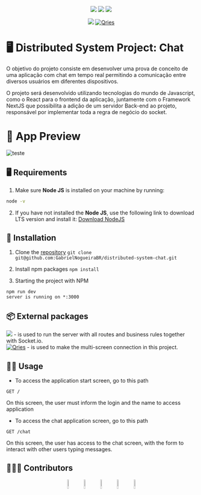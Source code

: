 <p align="center">
 <img src="https://img.shields.io/badge/react-%2320232a.svg?style=for-the-badge&logo=react&logoColor=%2361DAFB">
 <img src="https://img.shields.io/badge/chakra-%234ED1C5.svg?style=for-the-badge&logo=chakraui&logoColor=white">
 <img src="https://img.shields.io/badge/typescript-%23007ACC.svg?style=for-the-badge&logo=typescript&logoColor=white">
</p>
<p align="center">
 <img src="https://img.shields.io/badge/Next-black?style=for-the-badge&logo=next.js&logoColor=white">
 <a href="https://github.com/socketio/socket.io"><img alt="Qries" src="https://img.shields.io/badge/Socket.io-010101?&style=for-the-badge&logo=Socket.io&logoColor=white"></a>
</p>

# 🖥️ Distributed System Project: Chat
O objetivo do projeto consiste em desenvolver uma prova de conceito de uma aplicação com chat em tempo real permitindo a comunicação entre diversos usuários em diferentes dispositivos.

O projeto será desenvolvido utilizando tecnologias do mundo de Javascript, como o React para o frontend da aplicação, juntamente com o Framework NextJS que possibilita a adição de um servidor Back-end ao projeto, responsável por implementar toda a regra de negócio do socket.

# 👀 App Preview 
![teste](https://user-images.githubusercontent.com/30303558/202433976-cc3ebe5c-789f-498b-a312-dd19a51681e2.gif)


## 🖥️ Requirements
1. Make sure **Node JS** is installed on your machine by running:
```bash
node -v
```

2. If you have not installed the **Node JS**, use the following link to download LTS version and install it: [Download NodeJS](https://nodejs.org/en/)

## 📝 Installation

1. Clone the [repository](https://github.com/GabrielNogueiraBR/distributed-system-chat)
`git clone git@github.com:GabrielNogueiraBR/distributed-system-chat.git`

2. Install npm packages
`npm install`


3. Starting the project with NPM
```
npm run dev
server is running on *:3000
```


## 📦 External packages

<a href="https://nextjs.org/"><img src="https://img.shields.io/badge/Next-black?style=for-the-badge&logo=next.js&logoColor=white"></a> - is used to run the server with all routes and business rules together with Socket.io.
</br>
<a href="https://github.com/socketio/socket.io"><img alt="Qries" src="https://img.shields.io/badge/Socket.io-010101?&style=for-the-badge&logo=Socket.io&logoColor=white"></a> - is used to make the multi-screen connection in this project.
</br>

## 👨‍💻 Usage

- To access the application start screen, go to this path
```
GET /
```
On this screen, the user must inform the login and the name to access application

- To access the chat application screen, go to this path
```
GET /chat
```
On this screen, the user has access to the chat screen, with the form to interact with other users typing messages.

## 👨‍👦‍👦 Contributors
<div align="center">
 <a href="https://github.com/GabrielNogueiraBR" target="_blank"><img src="https://avatars.githubusercontent.com/u/30303558?v=4" width="8%"></a>
 <a href="https://github.com/VitorGois" target="_blank"><img src="https://avatars.githubusercontent.com/u/69533533?v=4" width="8%"></a>
 <a href="https://github.com/CordeiroOtavio" target="_blank"><img src="https://avatars.githubusercontent.com/u/69653683?v=4" width="8%"></a>
 <a href="https://github.com/ryanraul" target="_blank"><img src="https://avatars.githubusercontent.com/u/42502534?v=4" width="8%"></a>
 <a href="https://github.com/gferrazz" target="_blank"><img src="https://avatars.githubusercontent.com/u/48798017?v=4" width="8%"></a>
</div>
